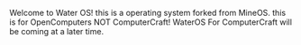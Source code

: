 Welcome to Water OS! this is a operating system forked from MineOS. this is for OpenComputers NOT ComputerCraft! WaterOS For ComputerCraft will be coming at a later time.
